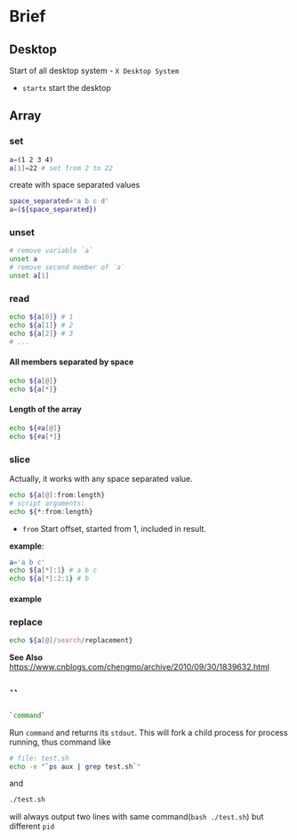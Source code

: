 # Brief

## Desktop

Start of all desktop system - `X Desktop System`

- `startx` start the desktop

## Array

### set

```bash
a=(1 2 3 4)
a[1]=22 # set from 2 to 22
```

create with space separated values

```bash
space_separated='a b c d'
a=(${space_separated})
```

### unset

```bash
# remove variable `a`
unset a
# remove second member of `a`
unset a[1]
```

### read

```bash
echo ${a[0]} # 1
echo ${a[1]} # 2
echo ${a[2]} # 3
# ...
```

#### All members separated by space

```bash
echo ${a[@]}
echo ${a[*]}
```

#### Length of the array

```bash
echo ${#a[@]}
echo ${#a[*]}
```

### slice

Actually, it works with any space separated value.

```bash
echo ${a[@]:from:length}
# script arguments:
echo ${*:from:length}
```

- `from` Start offset, started from 1, included in result.

**example**:

```bash
a='a b c'
echo ${a[*]:1} # a b c
echo ${a[*]:2:1} # b
```

#### example

### replace

```bash
echo ${a[@]/search/replacement}
```

**See Also** https://www.cnblogs.com/chengmo/archive/2010/09/30/1839632.html

## \`\`

```bash
`command`
```

Run `command` and returns its `stdout`. This will fork a child process for process running, thus command like

```bash
# file: test.sh
echo -e "`ps aux | grep test.sh`"
```

and

```bash
./test.sh
```

will always output two lines with same command(`bash ./test.sh`) but different `pid`